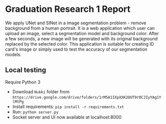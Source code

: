 # Graduation Research 1 Report
We apply UNet and SINet in a image segmentation problem - remove background from a human portrait. It is a web application which user can upload an image, select a segmentation model and background color. After a few seconds, a new image will be generated with its original background replaced by the selected color. This application is suitable for creating ID card's image or simply used to test the accuracy of our segmentation models.

## Local testing
Require Python 3
- Download ```Nukki``` folder from ```https://drive.google.com/drive/folders/1rM5A1IXpXXK2OUT9r0CJIyYAg1YlMtPg```
- Install requirements:
    ```pip install -r requirements.txt```
- Run:
    ```python server.py```
- Socket server and UI now available at localhost:8000
